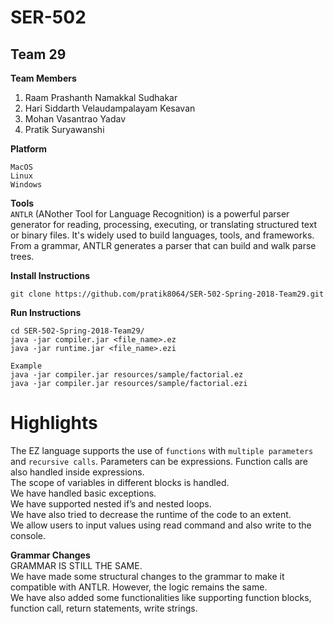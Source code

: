 # SER-502

## Team 29
**Team Members**
1. Raam Prashanth Namakkal Sudhakar
2. Hari Siddarth Velaudampalayam Kesavan
3. Mohan Vasantrao Yadav
4. Pratik Suryawanshi

**Platform**
```
MacOS
Linux
Windows
```

**Tools**<br>
`ANTLR` (ANother Tool for Language Recognition) is a powerful parser generator for reading, processing, executing, or translating structured text or binary files. It's widely used to build languages, tools, and frameworks. From a grammar, ANTLR generates a parser that can build and walk parse trees.

**Install Instructions**
```
git clone https://github.com/pratik8064/SER-502-Spring-2018-Team29.git
```

**Run Instructions**
```
cd SER-502-Spring-2018-Team29/
java -jar compiler.jar <file_name>.ez 
java -jar runtime.jar <file_name>.ezi

Example
java -jar compiler.jar resources/sample/factorial.ez
java -jar compiler.jar resources/sample/factorial.ezi
```

# Highlights
The EZ language supports the use of `functions` with `multiple parameters` and `recursive calls`. Parameters can be expressions. Function calls are also handled inside expressions. <br>
The scope of variables in different blocks is handled. <br>
We have handled basic exceptions. <br>
We have supported nested if’s and nested loops. <br>
We have also tried to decrease the runtime of the code to an extent. <br>
We allow users to input values using read command and also write to the console. <br>

**Grammar Changes** <br>
GRAMMAR IS STILL THE SAME. <br>
We have made some structural changes to the grammar to make it compatible with ANTLR. However, the logic remains the same. <br>
We have also added some functionalities like supporting function blocks, function call, return statements, write strings.
